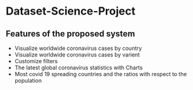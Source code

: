 
# Dataset-Science-Project

## Features of the proposed system
- Visualize worldwide coronavirus cases by country
- Visualize worldwide coronavirus cases by varient
- Customize filters
- The latest global coronavirus statistics with Charts
- Most covid 19 spreading countries and the ratios with respect to the population